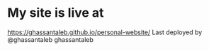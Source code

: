 # My site is live at
https://ghassantaleb.github.io/personal-website/
Last deployed by @ghassantaleb ghassantaleb 
